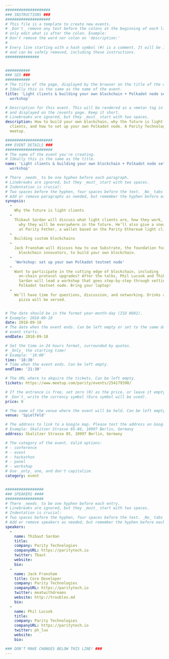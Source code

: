 ```yaml
---
####################
### INSTRUCTIONS ###
####################
# This file is a template to create new events.
# _Don't_ remove any text before the colons at the beginning of each line,
# only edit what is after the colon. Example:
# Don't remove the word nor colon on 'description:'
#
# Every line starting with a hash symbol (#) is a comment. It will be ignored
# and can be safely removed, including these instructions.
###############


###########
### SEO ###
###########
# The title of the page, displayed by the browser on the title of the window.
# Ideally this is the same as the name of the event.
title: 'Light clients & building your own blockchain + Polkadot node setup
  workshop'

# Description for this event. This will be rendered as a <meta> tag in the HTML,
# and displayed on the /events page. Keep it short.
# Linebreaks are ignored, but they _must_ start with two spaces.
description: How to build your own blockchain, why the future is light
  clients, and how to set up your own Polkadot node. A Parity Technologies
  meetup.

#####################
### EVENT DETAILS ###
#####################
# The name of the event you're creating.
# Ideally this is the same as the title.
name: 'Light clients & building your own blockchain + Polkadot node setup
  workshop'

# There _needs_ to be one hyphen before each paragraph.
# Linebreaks are ignored, but they _must_ start with two spaces.
# Indentation is crucial:
# Two spaces before the hyphen, four spaces before the text. _No_ tabs allowed.
# Add or remove paragraphs as needed, but remember the hyphen before each entry.
synopsis:
  -
    Why the future is light clients
  -
    Thibaut Sardan will discuss what light clients are, how they work, and
      why they will be everywhere in the future. He’ll also give a sneak peak
      at Parity Fether, a wallet based on the Parity Ethereum light client.
  -
    Building custom blockchains
  -
    Jack Fransham will discuss how to use Substrate, the foundation for
      blockchain innovators, to build your own blockchain.
  -
    'Workshop: set up your own Polkadot testnet node'
  -
    Want to participate in the cutting edge of blockchain, including
      on-chain protocol upgrades? After the talks, Phil Lucsok and Thibaut
      Sardan will lead a workshop that goes step-by-step through setting up a
      Polkadot testnet node. Bring your laptop!
  -
    We’ll have time for questions, discussion, and networking. Drinks and
      pizza will be served.


# The date should be in the format year-month-day (ISO 8601).
# Example: 2018-09-10
date: 2018-09-10
# The date when the event ends. Can be left empty or set to the same day the
# event starts.
endDate: 2018-09-10

# Set the time in 24 hours format, surrounded by quotes.
# _Only_ the starting time!
# Example: '18:00'
time: '18:30'
# Time when the event ends. Can be left empty.
endTime: '21:30'

# The URL where to akquire the tickets. Can be left empty.
tickets: https://www.meetup.com/parity/events/254179390/

# If the entrance is free, set zero (0) as the price, or leave it empty.
# _Don't_ write the currency symbol (Euro symbol will be used).
price: 0

# The name of the venue where the event will be held. Can be left empty.
venue: 'Spielfeld'

# The address to link to a Google map. Please test the address on Google Maps.
# Example: Skalitzer Strasse 85-86, 10997 Berlin, Germany
address: Skalitzer Strasse 85, 10997 Berlin, Germany

# The category of the event. Valid options:
# - conference
# - event
# - hackathon
# - panel
# - workshop
# Use _only_ one, and don't capitalize.
category: event


#################
### SPEAKERS ####
#################
# There _needs_ to be one hyphen before each entry.
# Linebreaks are ignored, but they _must_ start with two spaces.
# Indentation is crucial:
# Two spaces before the hyphen, four spaces before the text. _No_ tabs allowed.
# Add or remove speakers as needed, but remember the hyphen before each entry.
speakers:
  -
    name: Thibaut Sardan
    title:
    company: Parity Technologies
    companyURL: https://paritytech.io
    twitter: Tbaut
    website:
    bio:
  -
    name: Jack Fransham
    title: Core Developer
    company: Parity Technologies
    companyURL: https://paritytech.io
    twitter: meatwithdreams
    website: http://troubles.md
    bio:
  -
    name: Phil Lucsok
    title:
    company: Parity Technologies
    companyURL: https://paritytech.io
    twitter: ph_lux
    website:
    bio:

### DON'T MAKE CHANGES BELOW THIS LINE! ###
---
```

<!-- ### DON'T MAKE CHANGES BELOW THIS LINE! ### -->

<Event-Content/>
